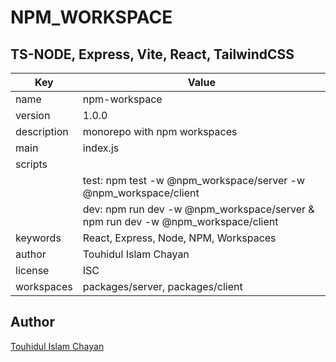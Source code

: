 # NPM_WORKSPACE

## TS-NODE, Express, Vite, React, TailwindCSS


| Key         | Value                                                                            |
| ----------- | -------------------------------------------------------------------------------- |
| name        | npm-workspace                                                                    |
| version     | 1.0.0                                                                            |
| description | monorepo with npm workspaces                                                     |
| main        | index.js                                                                         |
| scripts     |                                                                                  |
|             | test: npm test -w @npm_workspace/server -w @npm_workspace/client                 |
|             | dev: npm run dev -w @npm_workspace/server & npm run dev -w @npm_workspace/client |
| keywords    | React, Express, Node, NPM, Workspaces                                            |
| author      | Touhidul Islam Chayan                                                            |
| license     | ISC                                                                              |
| workspaces  | packages/server, packages/client                                                 |


## Author

[Touhidul Islam Chayan](https://chnspart.com "CHNsPart")
